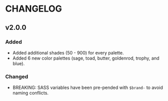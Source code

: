 # CHANGELOG

## v2.0.0

### Added
- Added additional shades (50 - 900) for every palette.
- Added 6 new color palettes (sage, toad, butter, goldenrod, trophy, and blue).

### Changed
- BREAKING: SASS variables have been pre-pended with ```$brand-``` to avoid naming conflicts.
